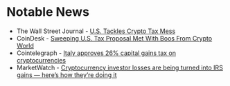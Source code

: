 # Notable News

- The Wall Street Journal - [U.S. Tackles Crypto Tax Mess](https://www.wsj.com/finance/regulation/u-s-tackles-crypto-tax-mess-5a751679)
- CoinDesk - [Sweeping U.S. Tax Proposal Met With Boos From Crypto World](https://www.coindesk.com/policy/2023/08/25/sweeping-us-tax-proposal-met-with-boos-from-crypto-world/)
- Cointelegraph - [Italy approves 26% capital gains tax on cryptocurrencies](https://cointelegraph.com/news/italy-approves-26-capital-gains-tax-on-cryptocurrencies)
- MarketWatch - [Cryptocurrency investor losses are being turned into IRS gains — here’s how they’re doing it](https://www.marketwatch.com/story/cryptocurrency-investor-losses-are-being-turned-into-irs-gains-heres-how-theyre-doing-it-11670345179)
  
